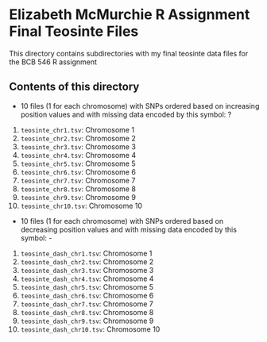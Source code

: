 # Elizabeth McMurchie R Assignment Final Teosinte Files
This directory contains subdirectories with my final teosinte data files for the BCB 546 R assignment

## Contents of this directory

- 10 files (1 for each chromosome) with SNPs ordered based on increasing position values and with missing data encoded by this symbol: ?
1. `teosinte_chr1.tsv`: Chromosome 1
2. `teosinte_chr2.tsv`: Chromosome 2
3. `teosinte_chr3.tsv`: Chromosome 3
4. `teosinte_chr4.tsv`: Chromosome 4
5. `teosinte_chr5.tsv`: Chromosome 5
6. `teosinte_chr6.tsv`: Chromosome 6
7. `teosinte_chr7.tsv`: Chromosome 7
8. `teosinte_chr8.tsv`: Chromosome 8
9. `teosinte_chr9.tsv`: Chromosome 9
10. `teosinte_chr10.tsv`: Chromosome 10

- 10 files (1 for each chromosome) with SNPs ordered based on decreasing position values and with missing data encoded by this symbol: -
1. `teosinte_dash_chr1.tsv`: Chromosome 1
2. `teosinte_dash_chr2.tsv`: Chromosome 2
3. `teosinte_dash_chr3.tsv`: Chromosome 3
4. `teosinte_dash_chr4.tsv`: Chromosome 4
5. `teosinte_dash_chr5.tsv`: Chromosome 5
6. `teosinte_dash_chr6.tsv`: Chromosome 6
7. `teosinte_dash_chr7.tsv`: Chromosome 7
8. `teosinte_dash_chr8.tsv`: Chromosome 8
9. `teosinte_dash_chr9.tsv`: Chromosome 9
10. `teosinte_dash_chr10.tsv`: Chromosome 10